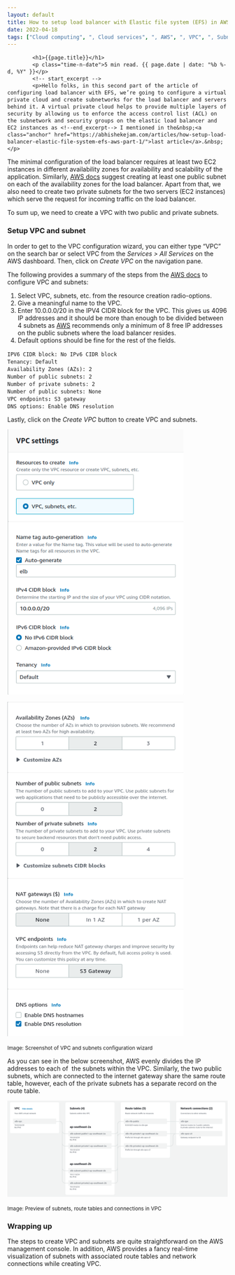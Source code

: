 ```yaml
---
layout: default
title: How to setup load balancer with Elastic file system (EFS) in AWS? Part 2
date: 2022-04-18
tags: ["Cloud computing", ", Cloud services", ", AWS", ", VPC", ", Subnets"]
---
```

<section class="article-detail-block dark-bg mtb-150">
    <div class="container content-wrapper">
        
            <h1>{{page.title}}</h1>
            <p class="time-n-date">5 min read. {{ page.date | date: "%b %-d, %Y" }}</p>
            <!-- start_excerpt -->
            <p>Hello folks, in this second part of the article of configuring load balancer with EFS, we’re going to configure a virtual private cloud and create subnetworks for the load balancer and servers behind it. A virtual private cloud helps to provide multiple layers of security by allowing us to enforce the access control list (ACL) on the subnetwork and security groups on the elastic load balancer and EC2 instances as <!--end_excerpt--> I mentioned in the&nbsp;<a class="anchor" href="https://abhishekejam.com/articles/how-setup-load-balancer-elastic-file-system-efs-aws-part-1/">last article</a>.&nbsp;</p>
            

<p>The minimal configuration of the load balancer requires at least two EC2 instances in different availability zones for availability and scalability of the application. Similarly, <a class="anchor" href="http://docs.aws.amazon.com/elasticloadbalancing/latest/application/application-load-balancer-getting-started.html" target="_blank">AWS docs</a>&nbsp;suggest creating at least one public subnet on each of the availability zones for the load balancer. Apart from that, we also need to create two private subnets for the two servers (EC2 instances) which serve the request for incoming traffic on the load balancer.</p>

<p>To sum up, we need to create a VPC with two public and private subnets.&nbsp;</p>

<h3>Setup VPC and subnet</h3>

<p>In order to get to the VPC configuration wizard, you can either type “VPC” on the search bar or select VPC from the <em>Services &gt; All Services</em> on the AWS dashboard. Then, click on <em>Create VPC</em> on the navigation pane.&nbsp;</p>

<p>The following provides a summary of the steps from the <a class="anchor" href="http://docs.aws.amazon.com/vpc/latest/userguide/working-with-vpcs.html#create-vpc-and-other-resources" target="_blank">AWS docs</a>&nbsp;to configure VPC and subnets:</p>

<ol>
	<li>Select VPC, subnets, etc. from the resource creation radio-options.</li>
	<li>Give a meaningful name to the VPC.</li>
	<li>Enter 10.0.0.0/20 in the IPV4 CIDR block for the VPC. This gives us 4096 IP addresses and it should be more than enough to be divided between 4 subnets as <a class="anchor" href="http://docs.aws.amazon.com/elasticloadbalancing/latest/classic/elb-backend-instances.html#set-up-ec2" target="_blank">AWS</a>&nbsp;recommends only a minimum of 8 free IP addresses on the public subnets where the load balancer resides.</li>
	<li>Default options should be fine for the rest of the fields.&nbsp;</li>
</ol>

<div class="code"><code>IPV6 CIDR block:&nbsp;No IPv6 CIDR block&nbsp;</code><br>
<code>Tenancy: Default</code><br>
<code>Availability Zones (AZs): 2</code><br>
<code>Number of public subnets: 2</code><br>
<code>Number of private subnets: 2</code><br>
<code>Number of public subnets: None</code><br>
<code>VPC endpoints<strong>:</strong>&nbsp;S3 gateway</code><br>
<code>DNS options: Enable DNS resolution</code></div>

<p>Lastly, click on the <em>Create VPC</em> button to create VPC and subnets.</p>

<p><img alt="AWS VPC and subnets configuration" src="/assets/images/aws-vpc-efs-configuration_QvCy6WG.png" style="width:80%"></p>

<p><img alt="AWS VPC and subnets configuration" src="/assets/images/aws-vpc-settings-2.png" style="width:80%"></p>

<p><small>Image: Screenshot of VPC and subnets configuration wizard</small></p>

<p>As you can see in the below screenshot, AWS evenly divides the IP addresses to each of&nbsp; the subnets within the VPC. Similarly, the two public subnets, which are connected to the internet gateway share&nbsp;the same route table, however, each of the private subnets has a separate record on the route table.</p>

<p><img alt="" src="/assets/images/aws-vpc-subnets-preview.png"></p>

<p><small>Image: Preview of subnets, route tables and connections in VPC</small></p>

<h3>Wrapping up</h3>

<p>The steps to create VPC and subnets are quite straightforward&nbsp;on the AWS management console. In addition, AWS provides a fancy real-time visualization of subnets with associated route tables and network connections while creating VPC.&nbsp;</p>
    </div>
</section>